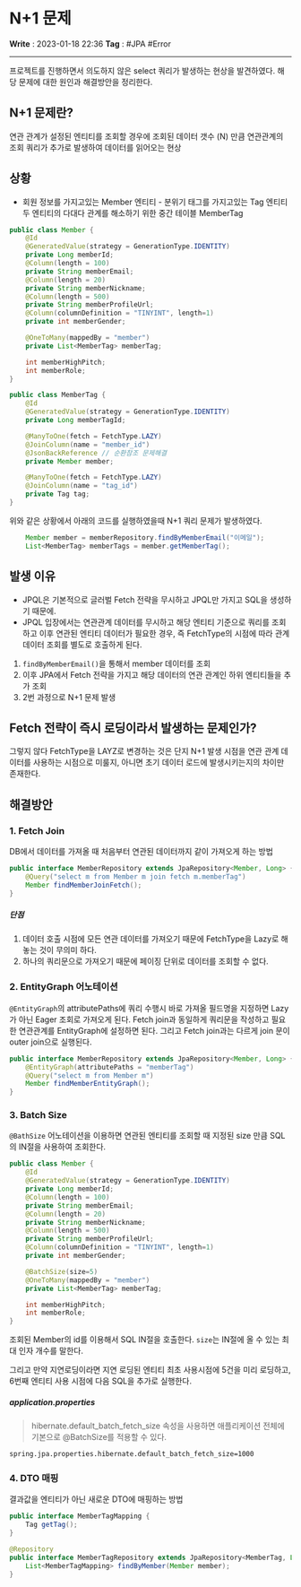 # N+1 문제
**Write** : 2023-01-18 22:36
**Tag** : #JPA #Error
***

프로젝트를 진행하면서 의도하지 않은 select 쿼리가 발생하는 현상을 발견하였다.
해당 문제에 대한 원인과 해결방안을 정리한다.

## N+1 문제란?
연관 관계가 설정된 엔티티를 조회할 경우에 조회된 데이터 갯수 (N) 만큼 연관관계의 조회 쿼리가 추가로 발생하여 데이터를 읽어오는 현상

## 상황
- 회원 정보를 가지고있는 Member 엔티티 - 분위기 태그를 가지고있는 Tag 엔티티
  두 엔티티의 다대다 관계를 해소하기 위한 중간 테이블 MemberTag
```java
public class Member {
    @Id
    @GeneratedValue(strategy = GenerationType.IDENTITY)
    private Long memberId;
    @Column(length = 100)
    private String memberEmail;
    @Column(length = 20)
    private String memberNickname;
    @Column(length = 500)
    private String memberProfileUrl;
    @Column(columnDefinition = "TINYINT", length=1)
    private int memberGender;

    @OneToMany(mappedBy = "member")
    private List<MemberTag> memberTag;

    int memberHighPitch;
    int memberRole;
}

```

```java
public class MemberTag {
    @Id
    @GeneratedValue(strategy = GenerationType.IDENTITY)
    private Long memberTagId;

    @ManyToOne(fetch = FetchType.LAZY)
    @JoinColumn(name = "member_id")
    @JsonBackReference // 순환참조 문제해결
    private Member member;

    @ManyToOne(fetch = FetchType.LAZY)
    @JoinColumn(name = "tag_id")
    private Tag tag;
}

```

위와 같은 상황에서 아래의 코드를 실행하였을때 N+1 쿼리 문제가 발생하였다.
```java
	Member member = memberRepository.findByMemberEmail("이메일");
	List<MemberTag> memberTags = member.getMemberTag();
```

## 발생 이유
- JPQL은 기본적으로 글러벌 Fetch 전략을 무시하고 JPQL만 가지고 SQL을 생성하기 때문에.
- JPQL 입장에서는 연관관계 데이터를 무시하고 해당 엔티티 기준으로 쿼리를 조회하고 이후 연관된 엔티티 데이터가 필요한 경우, 즉 FetchType의 시점에 따라 관계 데이터 조회를 별도로 호출하게 된다.

1. ``findByMemberEmail()``을 통해서 member 데이터를 조회
2. 이후 JPA에서 Fetch 전략을 가지고 해당 데이터의 연관 관계인 하위 엔티티들을 추가 조회
3. 2번 과정으로 N+1 문제 발생

## Fetch 전략이 즉시 로딩이라서 발생하는 문제인가?
그렇지 않다 FetchType을 LAYZ로 변경하는 것은 단지 N+1 발생 시점을 연관 관계 데이터를 사용하는 시점으로 미룰지, 아니면 초기 데이터 로드에 발생시키는지의 차이만 존재한다.

## 해결방안
### 1. Fetch Join
DB에서 데이터를 가져올 때 처음부터 연관된 데이터까지 같이 가져오게 하는 방법
```java
public interface MemberRepository extends JpaRepository<Member, Long> {
	@Query("select m from Member m join fetch m.memberTag")
	Member findMemberJoinFetch();
}
```

##### 단점
1. 데이터 호출 시점에 모든 연관 데이터를 가져오기 때문에 FetchType을 Lazy로 해놓는 것이 무의미 하다.
2. 하나의 쿼리문으로 가져오기 때문에 페이징 단위로 데이터를 조회할 수 없다.


### 2. EntityGraph 어노테이션
``@EntityGraph``의 attributePaths에 쿼리 수행시 바로 가져올 필드명을 지정하면 Lazy가 아닌 Eager 조회로 가져오게 된다. Fetch join과 동일하게 쿼리문을 작성하고 필요한 연관관계를  EntityGraph에 설정하면 된다. 그리고 Fetch join과는 다르게 join 문이 outer join으로 실행된다.

```java
public interface MemberRepository extends JpaRepository<Member, Long> {
	@EntityGraph(attributePaths = "memberTag")
	@Query("select m from Member m")
	Member findMemberEntityGraph();
}
```
### 3. Batch Size
``@BathSize`` 어노테이션을 이용하면 연관된 엔티티를 조회할 때 지정된 size 만큼 SQL의 IN절을 사용하여 조회한다. 
```java
public class Member {
    @Id
    @GeneratedValue(strategy = GenerationType.IDENTITY)
    private Long memberId;
    @Column(length = 100)
    private String memberEmail;
    @Column(length = 20)
    private String memberNickname;
    @Column(length = 500)
    private String memberProfileUrl;
    @Column(columnDefinition = "TINYINT", length=1)
    private int memberGender;

	@BatchSize(size=5)
    @OneToMany(mappedBy = "member")
    private List<MemberTag> memberTag;

    int memberHighPitch;
    int memberRole;
}
```
조회된 Member의 id를 이용해서 SQL IN절을 호출한다.
``size``는 IN절에 올 수 있는 최대 인자 개수를 말한다.

그리고 만약 지연로딩이라면 지연 로딩된 엔티티 최초 사용시점에 5건을 미리 로딩하고, 6번째 엔티티 사용 시점에 다음 SQL을 추가로 실행한다.

##### application.properties
> hibernate.default_batch_fetch_size 속성을 사용하면 애플리케이션 전체에 기본으로 @BatchSize를 적용할 수 있다.
```properties
spring.jpa.properties.hibernate.default_batch_fetch_size=1000
```

### 4. DTO 매핑
결과값을 엔티티가 아닌 새로운 DTO에 매핑하는 방법

```java
public interface MemberTagMapping {
    Tag getTag();
}
```

```java
@Repository
public interface MemberTagRepository extends JpaRepository<MemberTag, Long> {
    List<MemberTagMapping> findByMember(Member member);
}
```
